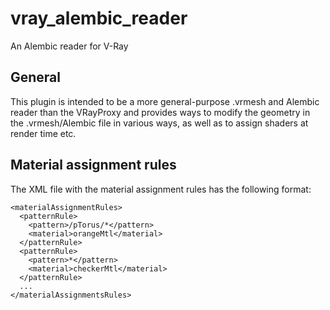 # vray_alembic_reader

An Alembic reader for V-Ray

## General

This plugin is intended to be a more general-purpose .vrmesh and Alembic reader than the VRayProxy and provides ways to modify the geometry in the .vrmesh/Alembic file in various ways, as well as to assign shaders at render time etc.

## Material assignment rules

The XML file with the material assignment rules has the following format:

```
<materialAssignmentRules>
  <patternRule>
    <pattern>/pTorus/*</pattern>
    <material>orangeMtl</material>
  </patternRule>
  <patternRule>
    <pattern>*</pattern>
    <material>checkerMtl</material>
  </patternRule>
  ...
</materialAssignmentsRules>
```
